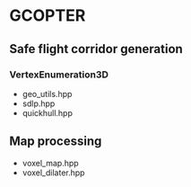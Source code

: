 # GCOPTER

## Safe flight corridor generation

### VertexEnumeration3D
 - geo_utils.hpp
 - sdlp.hpp
 - quickhull.hpp

## Map processing
 - voxel_map.hpp
 - voxel_dilater.hpp